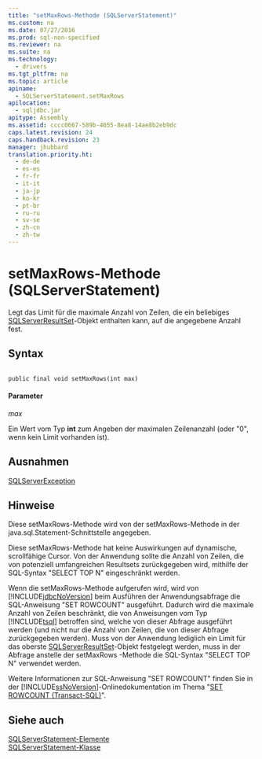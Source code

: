 ```yaml
---
title: "setMaxRows-Methode (SQLServerStatement)"
ms.custom: na
ms.date: 07/27/2016
ms.prod: sql-non-specified
ms.reviewer: na
ms.suite: na
ms.technology: 
  - drivers
ms.tgt_pltfrm: na
ms.topic: article
apiname: 
  - SQLServerStatement.setMaxRows
apilocation: 
  - sqljdbc.jar
apitype: Assembly
ms.assetid: cccc0667-589b-4655-8ea8-14ae8b2eb9dc
caps.latest.revision: 24
caps.handback.revision: 23
manager: jhubbard
translation.priority.ht: 
  - de-de
  - es-es
  - fr-fr
  - it-it
  - ja-jp
  - ko-kr
  - pt-br
  - ru-ru
  - sv-se
  - zh-cn
  - zh-tw
---
```

# setMaxRows-Methode (SQLServerStatement)
  Legt das Limit für die maximale Anzahl von Zeilen, die ein beliebiges [SQLServerResultSet](../content/SQLServerResultSet-Class.md)\-Objekt enthalten kann, auf die angegebene Anzahl fest.  
  
## Syntax  
  
```  
  
public final void setMaxRows(int max)  
```  
  
#### Parameter  
 *max*  
  
 Ein Wert vom Typ **int** zum Angeben der maximalen Zeilenanzahl \(oder "0", wenn kein Limit vorhanden ist\).  
  
## Ausnahmen  
 [SQLServerException](../content/SQLServerException-Class.md)  
  
## Hinweise  
 Diese setMaxRows\-Methode wird von der setMaxRows\-Methode in der java.sql.Statement\-Schnittstelle angegeben.  
  
 Diese setMaxRows\-Methode hat keine Auswirkungen auf dynamische, scrollfähige Cursor. Von der Anwendung sollte die Anzahl von Zeilen, die von potenziell umfangreichen Resultsets zurückgegeben wird, mithilfe der SQL\-Syntax "SELECT TOP N" eingeschränkt werden.  
  
 Wenn die setMaxRows\-Methode aufgerufen wird, wird von [!INCLUDE[jdbcNoVersion](../content/includes/jdbcNoVersion_md.md)] beim Ausführen der Anwendungsabfrage die SQL\-Anweisung "SET ROWCOUNT" ausgeführt. Dadurch wird die maximale Anzahl von Zeilen beschränkt, die von Anweisungen vom Typ [!INCLUDE[tsql](../content/includes/tsql_md.md)] betroffen sind, welche von dieser Abfrage ausgeführt werden \(und nicht nur die Anzahl von Zeilen, die von dieser Abfrage zurückgegeben werden\). Muss von der Anwendung lediglich ein Limit für das oberste [SQLServerResultSet](../content/SQLServerResultSet-Class.md)\-Objekt festgelegt werden, muss in der Abfrage anstelle der setMaxRows \-Methode die SQL\-Syntax "SELECT TOP N" verwendet werden.  
  
 Weitere Informationen zur SQL\-Anweisung "SET ROWCOUNT" finden Sie in der [!INCLUDE[ssNoVersion](../content/includes/ssNoVersion_md.md)]\-Onlinedokumentation im Thema "[SET ROWCOUNT \(Transact\-SQL\)](http://go.microsoft.com/fwlink/?LinkId=139522)".  
  
## Siehe auch  
 [SQLServerStatement-Elemente](../content/SQLServerStatement-Members.md)   
 [SQLServerStatement-Klasse](../content/SQLServerStatement-Class.md)  
  
  